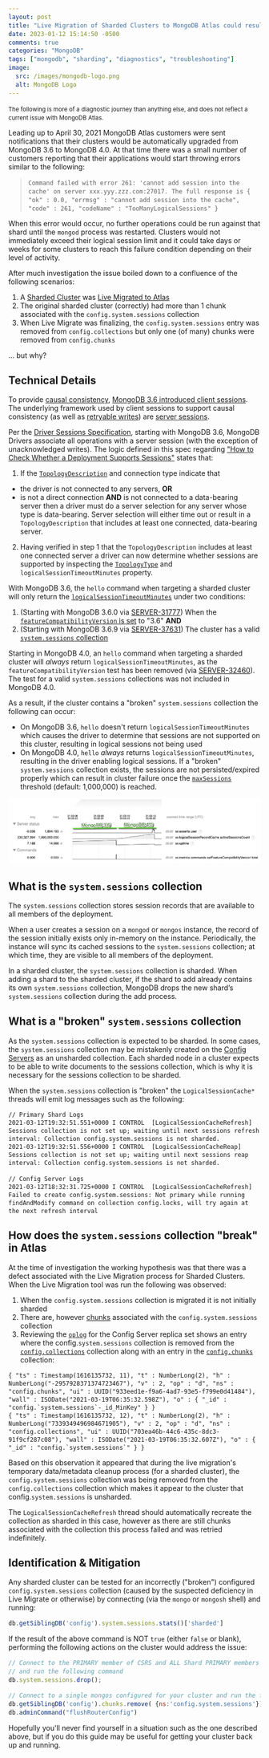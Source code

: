 ```yaml
---
layout: post
title: "Live Migration of Sharded Clusters to MongoDB Atlas could result in <tt>TooManyLogicalSessions</tt> Errors"
date: 2023-01-12 15:14:50 -0500
comments: true
categories: "MongoDB"
tags: ["mongodb", "sharding", "diagnostics", "troubleshooting"]
image:
  src: /images/mongodb-logo.png
  alt: MongoDB Logo
---
```

<div class="note info">
<small>The following is more of a diagnostic journey than anything else, and does not reflect a current issue with MongoDB Atlas.</small>
</div>

Leading up to April 30, 2021 MongoDB Atlas customers were sent notifications that their clusters would be automatically upgraded from MongoDB 3.6 to MongoDB 4.0. At that time there was a small number of customers reporting that their applications would start throwing errors similar to the following:

> `Command failed with error 261: 'cannot add session into the cache' on server xxx.yyy.zzz.com:27017. The full response is { "ok" : 0.0, "errmsg" : "cannot add session into the cache", "code" : 261, "codeName" : "TooManyLogicalSessions" }`

When this error would occur, no further operations could be run against that shard until the `mongod` process was restarted. Clusters would not immediately exceed their logical session limit and it could take days or weeks for some clusters to reach this failure condition depending on their level of activity.

After much investigation the issue boiled down to a confluence of the following scenarios:

1. A [Sharded Cluster](https://www.mongodb.com/docs/manual/core/sharded-cluster-components/) was [Live Migrated to Atlas](https://www.mongodb.com/docs/atlas/import/live-import-sharded/)
2. The original sharded cluster (correctly) had more than 1 chunk associated with the `config.system.sessions` collection
3. When Live Migrate was finalizing, the `config.system.sessions` entry was removed from `config.collections` but only one (of many) chunks were removed from `config.chunks`

... but why?

## Technical Details

To provide [causal consistency](https://docs.mongodb.com/manual/core/read-isolation-consistency-recency/#causal-consistency), [MongoDB 3.6 introduced client sessions](https://docs.mongodb.com/manual/release-notes/3.6/#client-sessions). The underlying framework used by client sessions to support causal consistency (as well as [retryable writes](https://docs.mongodb.com/manual/core/retryable-writes/#retryable-writes)) are [server sessions](https://docs.mongodb.com/manual/reference/server-sessions/).

Per the [Driver Sessions Specification](https://github.com/mongodb/specifications/blob/master/source/sessions/driver-sessions.rst#how-to-check-whether-a-deployment-supports-sessions), starting with MongoDB 3.6, MongoDB Drivers associate all operations with a server session (with the exception of unacknowledged writes). The logic defined in this spec regarding ["How to Check Whether a Deployment Supports Sessions"](https://github.com/mongodb/specifications/blob/master/source/sessions/driver-sessions.rst#how-to-check-whether-a-deployment-supports-sessions) states that:

1. If the [`TopologyDescription`](https://github.com/mongodb/specifications/blob/master/source/server-discovery-and-monitoring/server-discovery-and-monitoring.rst#topologydescription) and connection type indicate that
* the driver is not connected to any servers, **OR**
* is not a direct connection **AND** is not connected to a data-bearing server
then a driver must do a server selection for any server whose type is data-bearing. Server selection will either time out or result in a `TopologyDescription` that includes at least one connected, data-bearing server.
2. Having verified in step 1 that the `TopologyDescription` includes at least one connected server a driver can now determine whether sessions are supported by inspecting the [`TopologyType`](https://github.com/mongodb/specifications/blob/master/source/server-discovery-and-monitoring/server-discovery-and-monitoring.rst#topologytype) and `logicalSessionTimeoutMinutes` property.

With MongoDB 3.6, the `hello` command when targeting a sharded cluster will only return the [`logicalSessionTimeoutMinutes`](https://github.com/mongodb/specifications/blob/master/source/server-discovery-and-monitoring/server-discovery-and-monitoring.rst#logical-session-timeout) under two conditions:

1. (Starting with MongoDB 3.6.0 via [SERVER-31777](https://jira.mongodb.org/browse/SERVER-31777)) When the [`featureCompatibilityVersion` is set](https://docs.mongodb.com/manual/reference/command/setFeatureCompatibilityVersion/index.html) to "3.6" **AND**
2. (Starting with MongoDB 3.6.9 via [SERVER-37631](https://jira.mongodb.org/browse/SERVER-37631)) The cluster has a valid [`system.sessions` collection](https://docs.mongodb.com/manual/reference/config-database/#config.`system.sessions`)

Starting in MongoDB 4.0, an `hello` command when targeting a sharded cluster will _always_ return `logicalSessionTimeoutMinutes`, as the `featureCompatibilityVersion` test has been removed (via [SERVER-32460](https://jira.mongodb.org/browse/SERVER-32460)). The test for a valid `system.sessions` collections was not included in MongoDB 4.0.

As a result, if the cluster contains a "broken" `system.sessions` collection the following can occur:
* On MongoDB 3.6, `hello` doesn't return `logicalSessionTimeoutMinutes` which causes the driver to determine that sessions are not supported on this cluster, resulting in logical sessions not being used
* On MongoDB 4.0, `hello` _always_ returns `logicalSessionTimeoutMinutes`, resulting in the driver enabling logical sessions. If a "broken" `system.sessions` collection exists, the sessions are not persisted/expired properly which can result in cluster failure once the [`maxSessions`](https://www.mongodb.com/docs/v4.0/reference/parameters/#param.maxSessions) threshold (default: 1,000,000) is reached.

![](/images/toomanysession.png)

## What is the `system.sessions` collection

The `system.sessions` collection stores session records that are available to all members of the deployment.

When a user creates a session on a `mongod` or `mongos` instance, the record of the session initially exists only in-memory on the instance. Periodically, the instance will sync its cached sessions to the `system.sessions` collection; at which time, they are visible to all members of the deployment.

In a sharded cluster, the `system.sessions` collection is sharded. When adding a shard to the sharded cluster, if the shard to add already contains its own `system.sessions` collection, MongoDB drops the new shard’s `system.sessions` collection during the add process.

## What is a "broken" `system.sessions` collection

As the `system.sessions` collection is expected to be sharded. In some cases, the `system.sessions` collection may be mistakenly created on the [Config Servers](https://docs.mongodb.com/manual/core/sharded-cluster-config-servers/) as an unsharded collection. Each sharded node in a cluster expects to be able to write documents to the sessions collection, which is why it is necessary for the sessions collection to be sharded.

When the `system.sessions` collection is "broken" the `LogicalSessionCache*` threads will emit log messages such as the following:
```
// Primary Shard Logs
2021-03-12T19:32:51.551+0000 I CONTROL  [LogicalSessionCacheRefresh] Sessions collection is not set up; waiting until next sessions refresh interval: Collection config.system.sessions is not sharded.
2021-03-12T19:32:51.556+0000 I CONTROL  [LogicalSessionCacheReap] Sessions collection is not set up; waiting until next sessions reap interval: Collection config.system.sessions is not sharded.

// Config Server Logs
2021-03-12T18:32:31.725+0000 I CONTROL  [LogicalSessionCacheRefresh] Failed to create config.system.sessions: Not primary while running findAndModify command on collection config.locks, will try again at the next refresh interval
```

## How does the `system.sessions` collection "break" in Atlas

At the time of investigation the working hypothesis was that there was a defect associated with the Live Migration process for Sharded Clusters. When the Live Migration tool was run the following was observed:

1. When the `config.system.sessions` collection is migrated it is not initially sharded
2. There are, however [chunks](https://docs.mongodb.com/manual/core/sharding-data-partitioning/) associated with the `config.system.sessions` collection
3. Reviewing the [`oplog`](https://docs.mongodb.com/manual/core/replica-set-oplog/) for the Config Server replica set shows an entry where the config.`system.sessions` collection is removed from the [`config.collections`](https://docs.mongodb.com/manual/reference/config-database/#config.collections) collection along with an entry in the [`config.chunks`](https://docs.mongodb.com/manual/reference/config-database/#config.chunks) collection:
```
{ "ts" : Timestamp(1616135732, 11), "t" : NumberLong(2), "h" : NumberLong("-2957928371374723467"), "v" : 2, "op" : "d", "ns" : "config.chunks", "ui" : UUID("933eed1e-f9a6-4ad7-93e5-f799e0d41484"), "wall" : ISODate("2021-03-19T06:35:32.598Z"), "o" : { "_id" : "config.`system.sessions`-_id_MinKey" } }
{ "ts" : Timestamp(1616135732, 12), "t" : NumberLong(2), "h" : NumberLong("7339349496984671905"), "v" : 2, "op" : "d", "ns" : "config.collections", "ui" : UUID("703ea46b-44c6-435c-8dc3-91f9cf287c08"), "wall" : ISODate("2021-03-19T06:35:32.607Z"), "o" : { "_id" : "config.`system.sessions`" } }
```

Based on this observation it appeared that during the live migration's temporary data/metadata cleanup process (for a sharded cluster), the `config.system.sessions` collection was being removed from the `config.collections` collection which makes it appear to the cluster that config.`system.sessions` is unsharded.

The `LogicalSessionCacheRefresh` thread should automatically recreate the collection as sharded in this case, however as there are still chunks associated with the collection this process failed and was retried indefinitely.

## Identification & Mitigation

Any sharded cluster can be tested for an incorrectly ("broken") configured `config.system.sessions` collection (caused by the suspected deficiency in Live Migrate or otherwise) by connecting (via the `mongo` or `mongosh` shell) and running:

```js
db.getSiblingDB('config').system.sessions.stats()['sharded']
```

If the result of the above command is NOT `true` (either `false` or blank), performing the  following actions on the cluster would address the issue:
```js
// Connect to the PRIMARY member of CSRS and ALL Shard PRIMARY members
// and run the following command
db.system.sessions.drop();
```
```js
// Connect to a single mongos configured for your cluster and run the following
db.getSiblingDB('config').chunks.remove( {ns:'config.system.sessions'})
db.adminCommand("flushRouterConfig")
```

Hopefully you'll never find yourself in a situation such as the one described above, but if you do this guide may be useful for getting your cluster back up and running.